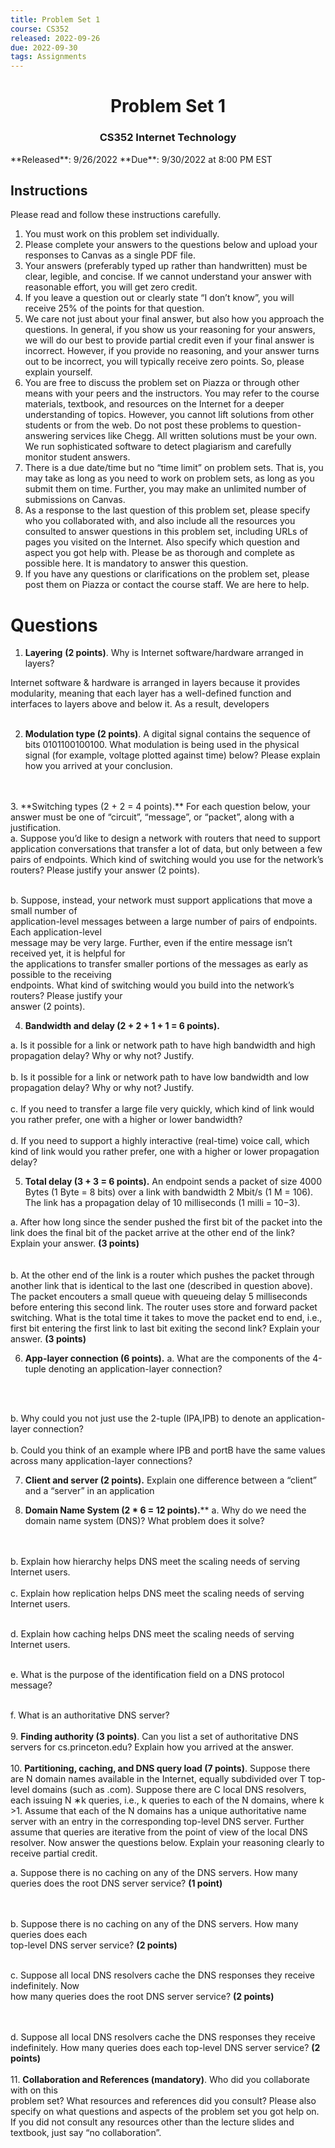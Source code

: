 ```yaml
---
title: Problem Set 1
course: CS352
released: 2022-09-26
due: 2022-09-30
tags: Assignments
---
```

<center><h1>Problem Set 1</h1></center>
<center><h3>CS352 Internet Technology</h3></center>
**Released**: 9/26/2022
**Due**: 9/30/2022 at 8:00 PM EST

## Instructions
Please read and follow these instructions carefully.  
1. You must work on this problem set individually.  
2. Please complete your answers to the questions below and upload your responses to Canvas as a single PDF file.  
3. Your answers (preferably typed up rather than handwritten) must be clear, legible, and concise. If we cannot understand your answer with reasonable effort, you will get zero credit. 
4. If you leave a question out or clearly state “I don’t know”, you will receive 25% of the points for that question.  
5. We care not just about your final answer, but also how you approach the questions. In  general, if you show us your reasoning for your answers, we will do our best to provide partial credit even if your final answer is incorrect. However, if you provide no reasoning, and your answer turns out to be incorrect, you will typically receive zero points. So, please explain yourself.  
6. You are free to discuss the problem set on Piazza or through other means with your peers and the instructors. You may refer to the course materials, textbook, and resources on the Internet for a deeper understanding of topics. However, you cannot lift solutions from other students or from the web. Do not post these problems to question-answering services like Chegg. All written solutions must be your own. We run sophisticated software to detect plagiarism and carefully monitor student answers.  
7. There is a due date/time but no “time limit” on problem sets. That is, you may take as long as you need to work on problem sets, as long as you submit them on time. Further, you may make an unlimited number of submissions on Canvas. 
8. As a response to the last question of this problem set, please specify who you collaborated with, and also include all the resources you consulted to answer questions in this problem set, including URLs of pages you visited on the Internet. Also specify which question and aspect you got help with. Please be as thorough and complete as possible here. It is mandatory to answer this question.  
9. If you have any questions or clarifications on the problem set, please post them on Piazza or contact the course staff. We are here to help.

# Questions
1. **Layering** **(2 points)**. Why is Internet software/hardware arranged in layers?

Internet software & hardware is arranged in layers because it provides modularity, meaning that each layer has a well-defined function and interfaces to layers above and below it. As a result, developers 
<br>
<br>

2. **Modulation type (2 points)**. A digital signal contains the sequence of bits 0101100100100. What modulation is being used in the physical signal (for example, voltage plotted against time) below? Please explain how you arrived at your conclusion.
<br>
<br>
3. **Switching types (2 + 2 = 4 points).** For each question below, your answer must be one of “circuit”, “message”, or “packet”, along with a justification.<br>
a. Suppose you’d like to design a network with routers that need to support application conversations that transfer a lot of data, but only between a few pairs of endpoints. Which kind of switching would you use for the network’s routers? Please justify your answer (2 points).

<br>
<br>

b. Suppose, instead, your network must support applications that move a small number of  
application-level messages between a large number of pairs of endpoints. Each application-level  
message may be very large. Further, even if the entire message isn’t received yet, it is helpful for  
the applications to transfer smaller portions of the messages as early as possible to the receiving  
endpoints. What kind of switching would you build into the network’s routers? Please justify your  
answer (2 points).

4. **Bandwidth and delay (2 + 2 + 1 + 1 = 6 points).**

a. Is it possible for a link or network path to have high bandwidth and high propagation delay? Why or why not? Justify.
<br>
<br>
b. Is it possible for a link or network path to have low bandwidth and low propagation delay?
Why or why not? Justify.
<br>
<br>
c. If you need to transfer a large file very quickly, which kind of link would you rather prefer,
one with a higher or lower bandwidth?
<br>
<br>
d. If you need to support a highly interactive (real-time) voice call, which kind of link would
you rather prefer, one with a higher or lower propagation delay?

5. **Total delay (3 + 3 = 6 points).** An endpoint sends a packet of size 4000 Bytes (1 Byte = 8 bits) over a link with bandwidth 2 Mbit/s (1 M = 106). The link has a propagation delay of 10 milliseconds (1 milli = 10−3).  

a. After how long since the sender pushed the first bit of the packet into the link does the final 
bit of the packet arrive at the other end of the link? Explain your answer. **(3 points)**  
<br>
<br>
b. At the other end of the link is a router which pushes the packet through another link that 
is identical to the last one (described in question above). The packet encouters a small queue with queueing delay 5 milliseconds before entering this second link. The router uses store and forward packet switching. What is the total time it takes to move the packet end to end, i.e., first bit entering the first link to last bit exiting the second link? Explain your answer. **(3 points)**

6. **App-layer connection (6 points).**
a. What are the components of the 4-tuple denoting an application-layer connection?
<br>
<br>

b. Why could you not just use the 2-tuple (IPA,IPB) to denote an application-layer connection?
<br>
<br>
b. Could you think of an example where IPB and portB have the same values across many application-layer connections?

7. **Client and server (2 points).** Explain one difference between a “client” and a “server” in
an application

8. **Domain Name System (2 * 6 = 12 points).****
a. Why do we need the domain name system (DNS)? What problem does it solve?
<br>
<br>
b. Explain how hierarchy helps DNS meet the scaling needs of serving Internet users.
<br>
<br>
c. Explain how replication helps DNS meet the scaling needs of serving Internet users.
<br>
<br>

d. Explain how caching helps DNS meet the scaling needs of serving Internet users.
<br>
<br>

e. What is the purpose of the identification field on a DNS protocol message?
<br>
<br>

f. What is an authoritative DNS server?
<br>
<br>
9. **Finding authority (3 points)**. Can you list a set of authoritative DNS servers for cs.princeton.edu? Explain how you arrived at the answer.
<br>
<br>
10. **Partitioning, caching, and DNS query load (7 points)**. Suppose there are N domain names available in the Internet, equally subdivided over T top-level domains (such as .com). Suppose there are C local DNS resolvers, each issuing N ∗k queries, i.e., k queries to each of the N  domains, where k >1. Assume that each of the N domains has a unique authoritative name server with an entry in the corresponding top-level DNS server. Further assume that queries are iterative from the point of view of the local DNS resolver. Now answer the questions below. Explain your reasoning clearly to receive partial credit. 

a. Suppose there is no caching on any of the DNS servers. How many queries does the root 
DNS server service? **(1 point)**  
<br>
<br>

b. Suppose there is no caching on any of the DNS servers. How many queries does each  
top-level DNS server service? **(2 points)**
<br>
<br>

c. Suppose all local DNS resolvers cache the DNS responses they receive indefinitely. Now  
how many queries does the root DNS server service? **(2 points)**  
<br>
<br>

d. Suppose all local DNS resolvers cache the DNS responses they receive indefinitely. How many queries does each top-level DNS server service? **(2 points)**
<br>
<br>
11. **Collaboration and References (mandatory)**. Who did you collaborate with on this  
problem set? What resources and references did you consult? Please also specify on what questions and aspects of the problem set you got help on. If you did not consult any resources other than the lecture slides and textbook, just say “no collaboration”.
<br>
<br>

